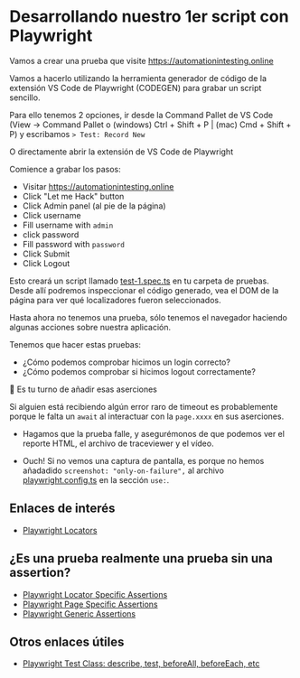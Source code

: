 # Desarrollando nuestro 1er script con Playwright

Vamos a crear una prueba que visite <https://automationintesting.online>

Vamos a hacerlo utilizando la herramienta generador de código de la extensión VS Code de Playwright (CODEGEN) para grabar un script sencillo.

Para ello tenemos 2 opciones, ir desde la Command Pallet de VS Code (View -> Command Pallet o (windows) Ctrl + Shift + P | (mac) Cmd + Shift + P) y escribamos `> Test: Record New`

O directamente abrir la extensión de VS Code de Playwright

Comience a grabar los pasos:

* Visitar <https://automationintesting.online>
* Click "Let me Hack" button
* Click Admin panel (al pie de la página)
* Click username
* Fill username with `admin`
* click password
* Fill password with `password`
* Click Submit
* Click Logout

Esto creará un script llamado [test-1.spec.ts](./tests/test-1.spec.ts) en tu carpeta de pruebas. Desde allí podremos inspeccionar el código generado, vea el DOM de la página para ver qué localizadores fueron seleccionados.

Hasta ahora no tenemos una prueba, sólo tenemos el navegador haciendo algunas acciones sobre nuestra aplicación.

Tenemos que hacer estas pruebas:

* ¿Cómo podemos comprobar hicimos un login correcto?
* ¿Cómo podemos comprobar si hicimos logout correctamente?

🔨 Es tu turno de añadir esas aserciones

Si alguien está recibiendo algún error raro de timeout es probablemente porque le falta un `await` al interactuar con la `page.xxxx` en sus aserciones.

* Hagamos que la prueba falle, y asegurémonos de que podemos ver el reporte HTML, el archivo de traceviewer y el vídeo.

* Ouch! Si no vemos una captura de pantalla, es porque no hemos añadadido `screenshot: "only-on-failure",` al archivo [playwright.config.ts](./playwright.config.ts) en la sección `use:`.

## Enlaces de interés

* [Playwright Locators](https://playwright.dev/docs/api/class-locator)

## ¿Es una prueba realmente una prueba sin una assertion?

* [Playwright Locator Specific Assertions](https://playwright.dev/docs/api/class-locatorassertions)
* [Playwright Page Specific Assertions](https://playwright.dev/docs/api/class-pageassertions)
* [Playwright Generic Assertions](https://playwright.dev/docs/api/class-genericassertions)

## Otros enlaces útiles

* [Playwright Test Class: describe, test, beforeAll, beforeEach, etc](https://playwright.dev/docs/api/class-test)
